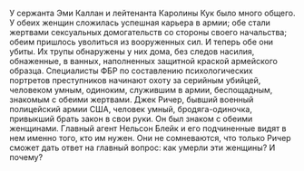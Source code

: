 <!--2016-10-16 10:09:32-->
У сержанта Эми Каллан и лейтенанта Каролины Кук было много общего.
У обеих женщин сложилась успешная карьера в армии; обе стали жертвами сексуальных домогательств со стороны своего начальства; обеим пришлось уволиться из вооруженных сил.
И теперь обе они убиты.
Их трупы обнаружены у них дома, без следов насилия, обнаженные, в ванных, наполненных защитной краской армейского образца. Специалисты ФБР по составлению психологических портретов преступников начинают охоту за серийным убийцей, человеком умным, одиноким, служившим в армии, беспощадным, знакомым с обеими жертвами.
Джек Ричер, бывший военный полицейский армии США, человек умный, бродяга-одиночка, привыкший брать закон в свои руки. Он был знаком с обеими женщинами. Главный агент Нельсон Блейк и его подчиненные видят в нем именно того, кто им нужен. Они не сомневаются, что только Ричер сможет дать ответ на главный вопрос: как умерли эти женщины? И почему?